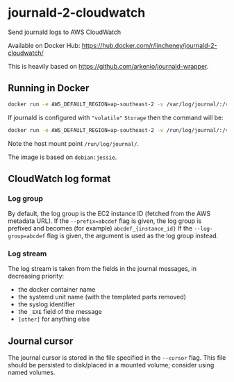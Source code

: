 # journald-2-cloudwatch
Send journald logs to AWS CloudWatch

Available on Docker Hub: https://hub.docker.com/r/lincheney/journald-2-cloudwatch/

This is heavily based on https://github.com/arkenio/journald-wrapper.

## Running in Docker

```bash
docker run -e AWS_DEFAULT_REGION=ap-southeast-2 -v /var/log/journal/:/var/log/journal/:ro -v /data/journald:/data/journald/:rw lincheney/journald-2-cloudwatch --cursor=/data/journald/cursor
```

If journald is configured with `"volatile"` `Storage` then the command will be:

```bash
docker run -e AWS_DEFAULT_REGION=ap-southeast-2 -v /run/log/journal/:/var/log/journal/:ro -v /data/journald:/data/journald/:rw lincheney/journald-2-cloudwatch --cursor=/data/journald/cursor
```

Note the host mount point `/run/log/journal/`.


The image is based on `debian:jessie`.

## CloudWatch log format

### Log group
By default, the log group is the EC2 instance ID (fetched from the AWS metadata URL).
If the `--prefix=abcdef` flag is given, the log group is prefixed and becomes (for example) `abcdef_{instance_id}`
If the `--log-group=abcdef` flag is given, the argument is used as the log group instead.

### Log stream
The log stream is taken from the fields in the journal messages, in decreasing priority:
* the docker container name
* the systemd unit name (with the templated parts removed)
* the syslog identifier
* the `_EXE` field of the message
* `[other]` for anything else

## Journal cursor

The journal cursor is stored in the file specified in the `--cursor` flag.
This file should be persisted to disk/placed in a mounted volume; consider using named volumes.
